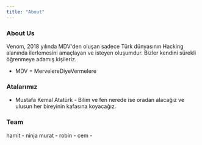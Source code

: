 ```yaml
---
title: "About"
---
```


### About Us

Venom, 2018 yılında MDV'den oluşan sadece Türk dünyasının Hacking alanında ilerlemesini amaçlayan ve isteyen oluşumdur. Bizler kendini sürekli öğrenmeye adamış kişileriz.

- MDV = MervelereDiyeVermelere

### Atalarımız 

- Mustafa Kemal Atatürk - Bilim ve fen nerede ise oradan alacağız ve ulusun her bireyinin kafasına koyacağız.



### Team

hamit - ninja
murat - 
robin - 
cem - 
